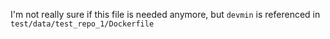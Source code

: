 I'm not really sure if this file is needed anymore, but `devmin` is referenced in
`test/data/test_repo_1/Dockerfile`